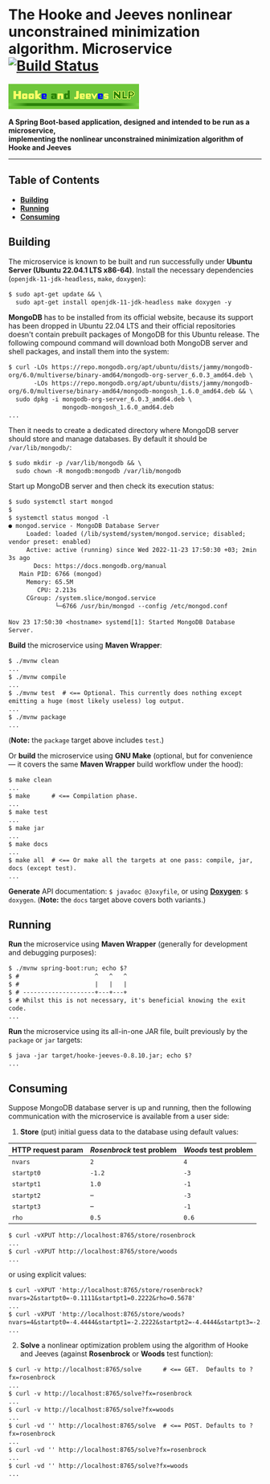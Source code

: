 # The Hooke and Jeeves nonlinear unconstrained minimization algorithm. Microservice [![Build Status](https://travis-ci.org/rgolubtsov/hooke-jeeves-nlp-spring-boot-webflux-mongodb-reactive.svg?branch=master)](https://travis-ci.org/rgolubtsov/hooke-jeeves-nlp-spring-boot-webflux-mongodb-reactive)

![Hooke and Jeeves NLP](static/img/doxygen/hookejeeves-doxygen-logo-260x50.png)

**A Spring Boot-based application, designed and intended to be run as a microservice,
<br />implementing the nonlinear unconstrained minimization algorithm of Hooke and Jeeves**

---

## Table of Contents

* **[Building](#building)**
* **[Running](#running)**
* **[Consuming](#consuming)**

## Building

The microservice is known to be built and run successfully under **Ubuntu Server (Ubuntu 22.04.1 LTS x86-64)**. Install the necessary dependencies (`openjdk-11-jdk-headless`, `make`, `doxygen`):

```
$ sudo apt-get update && \
  sudo apt-get install openjdk-11-jdk-headless make doxygen -y
```

**MongoDB** has to be installed from its official website, because its support has been dropped in Ubuntu 22.04 LTS and their official repositories doesn't contain prebuilt packages of MongoDB for this Ubuntu release. The following compound command will download both MongoDB server and shell packages, and install them into the system:

```
$ curl -LOs https://repo.mongodb.org/apt/ubuntu/dists/jammy/mongodb-org/6.0/multiverse/binary-amd64/mongodb-org-server_6.0.3_amd64.deb \
       -LOs https://repo.mongodb.org/apt/ubuntu/dists/jammy/mongodb-org/6.0/multiverse/binary-amd64/mongodb-mongosh_1.6.0_amd64.deb && \
  sudo dpkg -i mongodb-org-server_6.0.3_amd64.deb \
               mongodb-mongosh_1.6.0_amd64.deb
...
```

Then it needs to create a dedicated directory where MongoDB server should store and manage databases. By default it should be `/var/lib/mongodb/`:

```
$ sudo mkdir -p /var/lib/mongodb && \
  sudo chown -R mongodb:mongodb /var/lib/mongodb
```

Start up MongoDB server and then check its execution status:

```
$ sudo systemctl start mongod
$
$ systemctl status mongod -l
● mongod.service - MongoDB Database Server
     Loaded: loaded (/lib/systemd/system/mongod.service; disabled; vendor preset: enabled)
     Active: active (running) since Wed 2022-11-23 17:50:30 +03; 2min 3s ago
       Docs: https://docs.mongodb.org/manual
   Main PID: 6766 (mongod)
     Memory: 65.5M
        CPU: 2.213s
     CGroup: /system.slice/mongod.service
             └─6766 /usr/bin/mongod --config /etc/mongod.conf

Nov 23 17:50:30 <hostname> systemd[1]: Started MongoDB Database Server.
```

**Build** the microservice using **Maven Wrapper**:

```
$ ./mvnw clean
...
$ ./mvnw compile
...
$ ./mvnw test  # <== Optional. This currently does nothing except emitting a huge (most likely useless) log output.
...
$ ./mvnw package
...
```

(**Note:** the `package` target above includes `test`.)

Or **build** the microservice using **GNU Make** (optional, but for convenience &mdash; it covers the same **Maven Wrapper** build workflow under the hood):

```
$ make clean
...
$ make      # <== Compilation phase.
...
$ make test
...
$ make jar
...
$ make docs
...
$ make all  # <== Or make all the targets at one pass: compile, jar, docs (except test).
...
```

**Generate** API documentation: `$ javadoc @Joxyfile`, or using **[Doxygen](http://doxygen.org "Doxygen")**: `$ doxygen`. (**Note:** the `docs` target above covers both variants.)

## Running

**Run** the microservice using **Maven Wrapper** (generally for development and debugging purposes):

```
$ ./mvnw spring-boot:run; echo $?
$ #                     ^   ^   ^
$ #                     |   |   |
$ # --------------------+---+---+
$ # Whilst this is not necessary, it's beneficial knowing the exit code.
...
```

**Run** the microservice using its all-in-one JAR file, built previously by the `package` or `jar` targets:

```
$ java -jar target/hooke-jeeves-0.8.10.jar; echo $?
...
```

## Consuming

Suppose MongoDB database server is up and running, then the following communication with the microservice is available from a user side:

1. **Store** (put) initial guess data to the database using default values:

HTTP request param | *Rosenbrock* test problem | *Woods* test problem
------------------ | ------------------------- | --------------------
`nvars`            |  `2`                      |  `4`
`startpt0`         | `-1.2`                    | `-3`
`startpt1`         |  `1.0`                    | `-1`
`startpt2`         | &ndash;                   | `-3`
`startpt3`         | &ndash;                   | `-1`
`rho`              |  `0.5`                    |  `0.6`

```
$ curl -vXPUT http://localhost:8765/store/rosenbrock
...
$ curl -vXPUT http://localhost:8765/store/woods
...
```

or using explicit values:

```
$ curl -vXPUT 'http://localhost:8765/store/rosenbrock?nvars=2&startpt0=-0.1111&startpt1=0.2222&rho=0.5678'
...
$ curl -vXPUT 'http://localhost:8765/store/woods?nvars=4&startpt0=-4.4444&startpt1=-2.2222&startpt2=-4.4444&startpt3=-2.2222&rho=0.6789'
...
```

2. **Solve** a nonlinear optimization problem using the algorithm of Hooke and Jeeves (against **Rosenbrock** or **Woods** test function):

```
$ curl -v http://localhost:8765/solve      # <== GET.  Defaults to ?fx=rosenbrock
...
$ curl -v http://localhost:8765/solve?fx=rosenbrock
...
$ curl -v http://localhost:8765/solve?fx=woods
...
$ curl -vd '' http://localhost:8765/solve  # <== POST. Defaults to ?fx=rosenbrock
...
$ curl -vd '' http://localhost:8765/solve?fx=rosenbrock
...
$ curl -vd '' http://localhost:8765/solve?fx=woods
...
```
